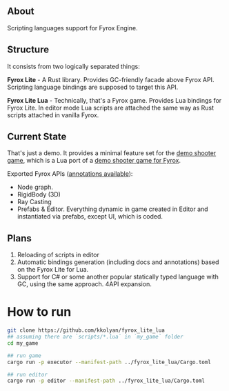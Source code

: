 ## About
Scripting languages support for Fyrox Engine.

## Structure
It consists from two logically separated things:

**Fyrox Lite** - A Rust library. Provides GC-friendly facade above Fyrox API. Scripting language
bindings are supposed to target this API.

**Fyrox Lite Lua** - Technically, that's a Fyrox game. Provides Lua bindings for Fyrox Lite. 
In editor mode Lua scripts are attached the same way as Rust scripts attached in vanilla Fyrox.

## Current State
That's just a demo. It provides a minimal feature set for the [demo shooter game](https://github.com/kkolyan/fyrox_guards_lua), which is a Lua port of a [demo shooter game for Fyrox](https://github.com/kkolyan/fyrox_guards).

Exported Fyrox APIs ([annotations available](https://github.com/kkolyan/fyrox_lite_lua/blob/main/fyrox-lite.lua)):
* Node graph.
* RigidBody (3D)
* Ray Casting
* Prefabs & Editor. Everything dynamic in game created in Editor and instantiated via prefabs, except UI, which is coded.

## Plans
1. Reloading of scripts in editor
2. Automatic bindings generation (including docs and annotations) based on the Fyrox Lite for Lua.
3. Support for C# or some another popular statically typed language with GC, using the same approach.
4API expansion.

# How to run
```sh
git clone https://github.com/kkolyan/fyrox_lite_lua
## assuming there are `scripts/*.lua` in `my_game` folder
cd my_game

## run game
cargo run -p executor --manifest-path ../fyrox_lite_lua/Cargo.toml

## run editor
cargo run -p editor --manifest-path ../fyrox_lite_lua/Cargo.toml
```
